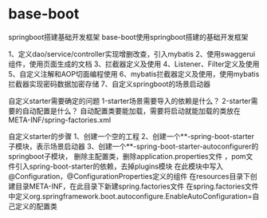 # base-boot
springboot搭建基础开发框架
base-boot使用springboot搭建的基础开发框架

1、定义dao/service/controller实现增删改查，引入mybatis
2、使用swaggerui组件，使用页面生成的文档
3、拦截器定义及使用
4、Listener、Filter定义及使用
5、自定义注解和AOP切面编程使用
6、mybatis拦截器定义及使用，使用mybatis拦截器实现密码数据加密存储
7、自定义springboot的场景启动器

自定义starter需要确定的问题
1-starter场景需要导入的依赖是什么？ 2-starter需要的自动配置是什么？
自动配置类要能加载，需要将启动就能加载的类放在META-INF/spring-factories.xml

自定义starter的步骤
1、创建一个空的工程 
2、创建一个**-spring-boot-starter子模块，表示场景启动器
3、创建一个**-spring-boot-starter-autoconfigurer的springboot子模块， 删除主配置类，删除application.properties文件
，pom文件引入spring-boot-starter的依赖，去掉plugins模块 
在此模块中写入@Configuration，@ConfigurationProperties定义的组件 
在resources目录下创建目录META-INF，在此目录下新建spring.factories文件
在spring.factories文件中定义org.springframework.boot.autoconfigure.EnableAutoConfiguration=自己定义的配置类
